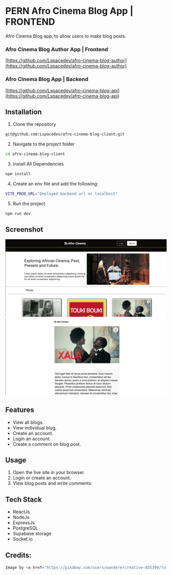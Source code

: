 # PERN Afro Cinema Blog App | FRONTEND

Afro Cinema Blog app, to allow users to make blog posts.

### Afro Cinema Blog Author App | Frontend

[https://github.com/Lspacedev/afro-cinema-blog-author](https://github.com/Lspacedev/afro-cinema-blog-author)

### Afro Cinema Blog App | Backend

[https://github.com/Lspacedev/afro-cinema-blog-api](https://github.com/Lspacedev/afro-cinema-blog-api)

## Installation

1. Clone the repository

```bash
git@github.com:Lspacedev/afro-cinema-blog-client.git
```

2. Navigate to the project folder

```bash
cd afro-cinema-blog-client
```

3.  Install All Dependencies

```bash
npm install
```

4. Create an env file and add the following:

```bash
VITE_PROD_URL="Deployed backend url or localhost"
```

5. Run the project

```bash
npm run dev
```

## Screenshot

![landing](public/images/screenshot.png)
![blog](public/images/screenshot2.png)

## Features

- View all blogs.
- View individual blog.
- Create an account.
- Login an account.
- Create a comment on blog post.

## Usage

1. Open the live site in your browser.
2. Login or create an account.
3. View blog posts and write comments.

## Tech Stack

- ReactJs
- NodeJs
- ExpressJs
- PostgreSQL
- Supabase storage
- Socket.io

## Credits:

```python
Image by <a href="https://pixabay.com/users/wanderercreative-855399/?utm_source=link-attribution&utm_medium=referral&utm_campaign=image&utm_content=973460">Stephanie Edwards</a> from <a href="https://pixabay.com//?utm_source=link-attribution&utm_medium=referral&utm_campaign=image&utm_content=973460">Pixabay</a>

```

